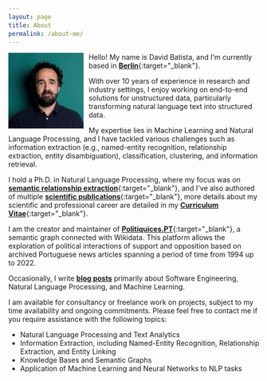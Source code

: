 ```yaml
---
layout: page
title: About
permalink: /about-me/
---
```


<img style="float: left; padding-right: 10px;" align="left"  src="/assets/images/about-me_2020_2.jpg" alt="about-me.jpg" width="30%">


Hello! My name is David Batista, and I'm currently based in [__Berlin__](https://www.google.com/maps/d/viewer?mid=19OMZvuXI0bNyCy-tEzsEglB7UmY&hl&ll=52.51602753988408%2C13.316764005371056&z=10){:target="_blank"}. 

With over 10 years of experience in research and industry settings, I enjoy working on end-to-end solutions for unstructured data, particularly transforming natural language text into structured data.

My expertise lies in Machine Learning and Natural Language Processing, and I have tackled various challenges such as information extraction (e.g., named-entity recognition, relationship extraction, entity disambiguation), classification, clustering, and information retrieval.

I hold a Ph.D. in Natural Language Processing, where my focus was on [__semantic relationship extraction__](http://davidsbatista.net/assets/documents/publications/dsbatista-phd-thesis-2016.pdf){:target="_blank"}, and I've also authored of multiple [__scientific publications__](https://scholar.google.de/citations?user=-tRNGd0AAAAJ&hl=en){:target="_blank"}, more details about my scientific and professional career are detailed in my [__Curriculum Vitae__](https://www.davidsbatista.net/assets/documents/dsbatista-cv.en.pdf){:target="_blank"}.

I am the creator and maintainer of [__Politiquices.PT__](https://www.politiquices.pt){:target="_blank"}, a semantic graph connected with Wikidata. This platform allows the exploration of political interactions of support and opposition based on archived Portuguese news articles spanning a period of time from 1994 up to 2022.

Occasionally, I write <a href="/posts/" target="_blank"><b>blog posts</b></a> primarily about Software Engineering, Natural Language Processing, and Machine Learning. 

I am available for consultancy or freelance work on projects, subject to my time availability and ongoing commitments. Please feel free to contact me if you require assistance with the following topics:

* Natural Language Processing and Text Analytics
* Information Extraction, including Named-Entity Recognition, Relationship Extraction, and Entity Linking
* Knowledge Bases and Semantic Graphs
* Application of Machine Learning and Neural Networks to NLP tasks